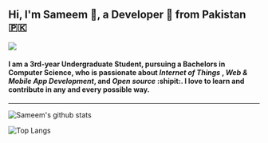 ## Hi, I'm Sameem 👋, a Developer :rocket: from Pakistan :pakistan:


![](https://raw.githubusercontent.com/abhisheknaiidu/abhisheknaiidu/master/code.gif)


#### I am a 3rd-year Undergraduate Student, pursuing a Bachelors in Computer Science, who is passionate about *Internet of Things* , *Web & Mobile App Development*, and *Open source* :shipit:. I love to learn and contribute in any and every possible way.




- - - -


![Sameem's github stats](https://github-readme-stats.vercel.app/api?username=sameem420&show_icons=true)



![Top Langs](https://github-readme-stats.vercel.app/api/top-langs/?username=sameem420&langs_count=8&layout=compact)
